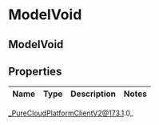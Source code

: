 # ModelVoid

## ModelVoid

## Properties

|Name | Type | Description | Notes|
|------------ | ------------- | ------------- | -------------|



_PureCloudPlatformClientV2@173.1.0_
